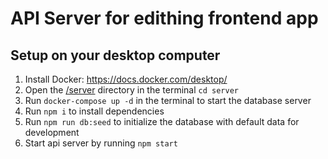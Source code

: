 # API Server for edithing frontend app

## Setup on your desktop computer
1. Install Docker: https://docs.docker.com/desktop/
2. Open the [/server](/server) directory in the terminal `cd server`
2. Run `docker-compose up -d` in the terminal to start the database server
3. Run `npm i` to install dependencies
4. Run `npm run db:seed` to initialize the database with default data for development
5. Start api server by running `npm start`


